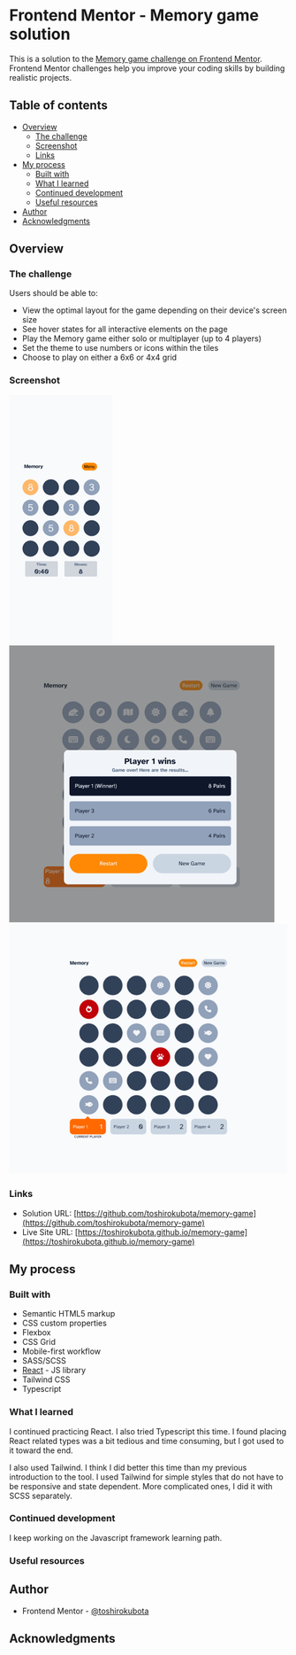 # Frontend Mentor - Memory game solution

This is a solution to the [Memory game challenge on Frontend Mentor](https://www.frontendmentor.io/challenges/memory-game-vse4WFPvM). Frontend Mentor challenges help you improve your coding skills by building realistic projects. 

## Table of contents

- [Overview](#overview)
  - [The challenge](#the-challenge)
  - [Screenshot](#screenshot)
  - [Links](#links)
- [My process](#my-process)
  - [Built with](#built-with)
  - [What I learned](#what-i-learned)
  - [Continued development](#continued-development)
  - [Useful resources](#useful-resources)
- [Author](#author)
- [Acknowledgments](#acknowledgments)

## Overview

### The challenge

Users should be able to:

- View the optimal layout for the game depending on their device's screen size
- See hover states for all interactive elements on the page
- Play the Memory game either solo or multiplayer (up to 4 players)
- Set the theme to use numbers or icons within the tiles
- Choose to play on either a 6x6 or 4x4 grid

### Screenshot

![screenshot - Mobile version](./screenshot-Mobile.png)
![screenshot - Tablet version](./screenshot-Tablet.png)
![screenshot - Desktop version](./screenshot-Desktop.png)


### Links

- Solution URL: [https://github.com/toshirokubota/memory-game](https://github.com/toshirokubota/memory-game)
- Live Site URL: [https://toshirokubota.github.io/memory-game](https://toshirokubota.github.io/memory-game)

## My process

### Built with

- Semantic HTML5 markup
- CSS custom properties
- Flexbox
- CSS Grid
- Mobile-first workflow
- SASS/SCSS
- [React](https://reactjs.org/) - JS library
- Tailwind CSS
- Typescript

### What I learned

I continued practicing React. I also tried Typescript this time. I found placing React related types was a bit tedious and time consuming, but I got used to it toward the end.

I also used Tailwind. I think I did better this time than my previous introduction to the tool. I used Tailwind for simple styles that do not have to be responsive and state dependent. More complicated ones, I did it with SCSS separately.

### Continued development

I keep working on the Javascript framework learning path.

### Useful resources


## Author

- Frontend Mentor - [@toshirokubota](https://www.frontendmentor.io/profile/toshirokubota)

## Acknowledgments


